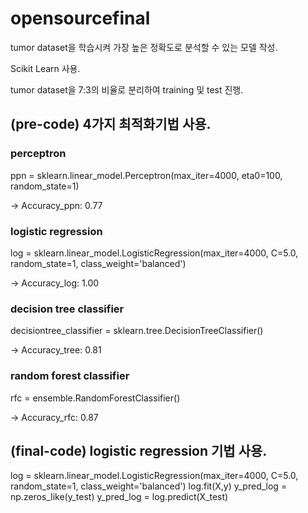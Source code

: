 # opensourcefinal

tumor dataset을 학습시켜 가장 높은 정확도로 분석할 수 있는 모델 작성.

Scikit Learn 사용.

tumor dataset을 7:3의 비율로 분리하여 training 및 test 진행.

## (pre-code) 4가지 최적화기법 사용.

  ### perceptron

ppn = sklearn.linear_model.Perceptron(max_iter=4000, eta0=100, random_state=1)

-> Accuracy_ppn: 0.77
    
### logistic regression
log = sklearn.linear_model.LogisticRegression(max_iter=4000, C=5.0, random_state=1, class_weight='balanced')

-> Accuracy_log: 1.00
    
### decision tree classifier
decisiontree_classifier = sklearn.tree.DecisionTreeClassifier()

-> Accuracy_tree: 0.81

### random forest classifier
rfc = ensemble.RandomForestClassifier()

-> Accuracy_rfc: 0.87

## (final-code) logistic regression 기법 사용.

log = sklearn.linear_model.LogisticRegression(max_iter=4000, C=5.0, random_state=1, class_weight='balanced')
log.fit(X,y)
y_pred_log = np.zeros_like(y_test)
y_pred_log = log.predict(X_test)
